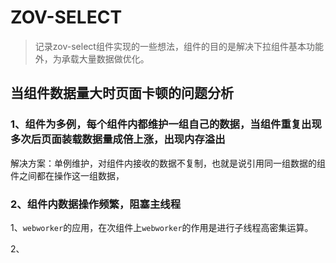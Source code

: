 # ZOV-SELECT

> 记录zov-select组件实现的一些想法，组件的目的是解决下拉组件基本功能外，为承载大量数据做优化。

## 当组件数据量大时页面卡顿的问题分析

### 1、组件为多例，每个组件内都维护一组自己的数据，当组件重复出现多次后页面装载数据量成倍上涨，出现内存溢出

解决方案：单例维护，对组件内接收的数据不复制，也就是说引用同一组数据的组件之间都在操作这一组数据，

### 2、组件内数据操作频繁，阻塞主线程

1、`webworker`的应用，在次组件上`webworker`的作用是进行子线程高密集运算。



2、